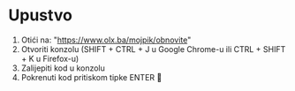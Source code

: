 # Upustvo

1. Otići na: "https://www.olx.ba/mojpik/obnovite"
2. Otvoriti konzolu (SHIFT + CTRL + J u Google Chrome-u ili CTRL + SHIFT + K u Firefox-u)
3. Zalijepiti kod u konzolu
4. Pokrenuti kod pritiskom tipke ENTER 🚀

